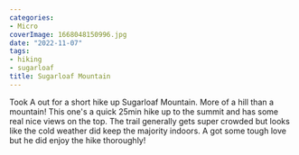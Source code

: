 ```yaml
---
categories:
- Micro
coverImage: 1668048150996.jpg
date: "2022-11-07"
tags:
- hiking
- sugarloaf
title: Sugarloaf Mountain
---
```


Took A out for a short hike up Sugarloaf Mountain. More of a hill than a mountain! This one's a quick 25min hike up to the summit and has some real nice views on the top. The trail generally gets super crowded but looks like the cold weather did keep the majority indoors. A got some tough love but he did enjoy the hike thoroughly!
